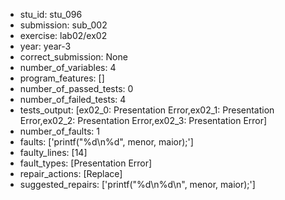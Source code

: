 - stu_id: stu_096	       
- submission: sub_002
- exercise: lab02/ex02
- year: year-3
- correct_submission: None
- number_of_variables: 4
- program_features: [] 
- number_of_passed_tests: 0
- number_of_failed_tests: 4
- tests_output: [ex02_0: Presentation Error,ex02_1: Presentation Error,ex02_2: Presentation Error,ex02_3: Presentation Error]
- number_of_faults: 1
- faults: ['printf("%d\n%d", menor, maior);']
- faulty_lines: [14]
- fault_types: [Presentation Error]
- repair_actions: [Replace] 
- suggested_repairs: ['printf("%d\n%d\n", menor, maior);']
